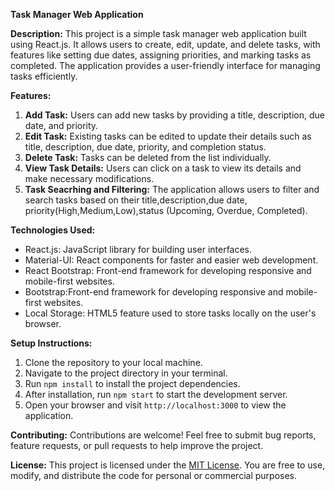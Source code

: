 **Task Manager Web Application**

**Description:**
This project is a simple task manager web application built using React.js. It allows users to create, edit, update, and delete tasks, with features like setting due dates, assigning priorities, and marking tasks as completed. The application provides a user-friendly interface for managing tasks efficiently.

**Features:**
1. **Add Task:** Users can add new tasks by providing a title, description, due date, and priority.
2. **Edit Task:** Existing tasks can be edited to update their details such as title, description, due date, priority, and completion status.
3. **Delete Task:** Tasks can be deleted from the list individually.
4. **View Task Details:** Users can click on a task to view its details and make necessary modifications.
5. **Task Seacrhing and Filtering:** The application allows users to filter and search tasks based on their title,description,due date, priority(High,Medium,Low),status (Upcoming, Overdue, Completed).


**Technologies Used:**
- React.js: JavaScript library for building user interfaces.
- Material-UI: React components for faster and easier web development.
- React Bootstrap: Front-end framework for developing responsive and mobile-first websites.
- Bootstrap:Front-end framework for developing responsive and mobile-first websites.
- Local Storage: HTML5 feature used to store tasks locally on the user's browser.


**Setup Instructions:**
1. Clone the repository to your local machine.
2. Navigate to the project directory in your terminal.
3. Run `npm install` to install the project dependencies.
4. After installation, run `npm start` to start the development server.
5. Open your browser and visit `http://localhost:3000` to view the application.

**Contributing:**
Contributions are welcome! Feel free to submit bug reports, feature requests, or pull requests to help improve the project.

**License:**
This project is licensed under the [MIT License](https://opensource.org/licenses/MIT). You are free to use, modify, and distribute the code for personal or commercial purposes.
